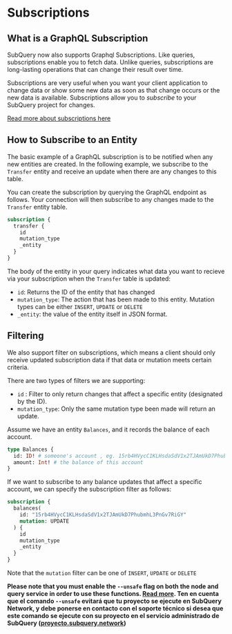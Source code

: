 # Subscriptions

## What is a GraphQL Subscription

SubQuery now also supports Graphql Subscriptions. Like queries, subscriptions enable you to fetch data. Unlike queries, subscriptions are long-lasting operations that can change their result over time.

Subscriptions are very useful when you want your client application to change data or show some new data as soon as that change occurs or the new data is available. Subscriptions allow you to *subscribe* to your SubQuery project for changes.

[Read more about subscriptions here](https://www.apollographql.com/docs/react/data/subscriptions/)

## How to Subscribe to an Entity

The basic example of a GraphQL subscription is to be notified when any new entities are created. In the following example, we subscribe to the `Transfer` entity and receive an update when there are any changes to this table.

You can create the subscription by querying the GraphQL endpoint as follows. Your connection will then subscribe to any changes made to the `Transfer` entity table.

```graphql
subscription {
  transfer {
    id
    mutation_type
    _entity
  }
}
```

The body of the entity in your query indicates what data you want to recieve via your subscription when the `Transfer` table is updated:
- `id`: Returns the ID of the entity that has changed
- `mutation_type`: The action that has been made to this entity. Mutation types can be either `INSERT`, `UPDATE` or `DELETE`
- `_entity`: the value of the entity itself in JSON format.

## Filtering

We also support filter on subscriptions, which means a client should only receive updated subscription data if that data or mutation meets certain criteria.

There are two types of filters we are supporting:

- `id` : Filter to only return changes that affect a specific entity (designated by the ID).
- `mutation_type`: Only the same mutation type been made will return an update.

Assume we have an entity `Balances`, and it records the balance of each account.

```graphql
type Balances {
  id: ID! # someone's account , eg. 15rb4HVycC1KLHsdaSdV1x2TJAmUkD7PhubmhL3PnGv7RiGY
  amount: Int! # the balance of this account
}
```

If we want to subscribe to any balance updates that affect a specific account, we can specify the subscription filter as follows:

```graphql
subscription {
  balances(
    id: "15rb4HVycC1KLHsdaSdV1x2TJAmUkD7PhubmhL3PnGv7RiGY"
    mutation: UPDATE
  ) {
    id
    mutation_type
    _entity
  }
}
```

Note that the `mutation` filter can be one of `INSERT`, `UPDATE` or `DELETE`

**Please note that you must enable the `--unsafe` flag on both the node and query service in order to use these functions. [Read more](./references.md#unsafe-2). Ten en cuenta que el comando `--unsafe` evitará que tu proyecto se ejecute en SubQuery Network, y debe ponerse en contacto con el soporte técnico si desea que este comando se ejecute con su proyecto en el servicio administrado de SubQuery ([proyecto.subquery.network](https://project.subquery.network))**
